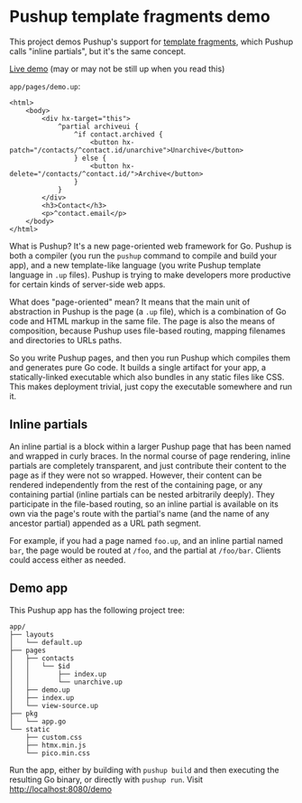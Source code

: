 # Pushup template fragments demo

This project demos Pushup's support for [template fragments][essay], which
Pushup calls "inline partials", but it's the same concept.

[Live demo](https://pushup-htmx-template-fragments.fly.dev/demo) (may or may not be still up when you read this)

`app/pages/demo.up`:

```pushup
<html>
    <body>
        <div hx-target="this">
            ^partial archiveui {
                ^if contact.archived {
                    <button hx-patch="/contacts/^contact.id/unarchive">Unarchive</button>
                } else {
                    <button hx-delete="/contacts/^contact.id/">Archive</button>
                }
            }
        </div>
        <h3>Contact</h3>
        <p>^contact.email</p>
    </body>
</html>
```

What is Pushup? It's a new page-oriented web framework for Go. Pushup is both
a compiler (you run the `pushup` command to compile and build your app), and
a new template-like language (you write Pushup template language in `.up`
files). Pushup is trying to make developers more productive for certain
kinds of server-side web apps.

What does "page-oriented" mean? It means that the main unit of abstraction
in Pushup is the page (a `.up` file), which is a combination of Go code and
HTML markup in the same file. The page is also the means of composition,
because Pushup uses file-based routing, mapping filenames and directories 
to URLs paths.

So you write Pushup pages, and then you run Pushup which compiles them
and generates pure Go code. It builds a single artifact for your app,
a statically-linked executable which also bundles in any static files like CSS.
This makes deployment trivial, just copy the executable somewhere and run it.

## Inline partials

An inline partial is a block within a larger Pushup page that has been named
and wrapped in curly braces. In the normal course of page rendering, inline
partials are completely transparent, and just contribute their content to the
page as if they were not so wrapped. However, their content can be rendered
independently from the rest of the containing page, or any containing partial
(inline partials can be nested arbitrarily deeply). They participate in the
file-based routing, so an inline partial is available on its own via the
page's route with the partial's name (and the name of any ancestor partial)
appended as a URL path segment.

For example, if you had a page named `foo.up`, and an inline partial
named `bar`, the page would be routed at `/foo`, and the partial at
`/foo/bar`. Clients could access either as needed.

## Demo app

This Pushup app has the following project tree:

```
app/
├── layouts
│   └── default.up
├── pages
│   ├── contacts
│   │   └── $id
│   │       ├── index.up
│   │       └── unarchive.up
│   ├── demo.up
│   ├── index.up
│   └── view-source.up
├── pkg
│   └── app.go
└── static
    ├── custom.css
    ├── htmx.min.js
    └── pico.min.css
```

Run the app, either by building with `pushup build` and then executing
the resulting Go binary, or directly with `pushup run`. Visit
[http://localhost:8080/demo](http://localhost:8080/demo)

[essay]: https://htmx.org/essays/template-fragments/
